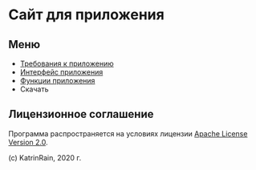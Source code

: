 # Сайт для приложения

## Меню

- [Требования к приложению](/a/)
- [Интерфейс приложения](/SIPPOON-program/b/)
- [Функции приложения](/c/)
- Скачать

## Лицензионное соглашение

Программа распространяется на условиях лицензии [Apache License Version 2.0](https://apache.org/licenses/LICENSE-2.0.txt).

(c) KatrinRain, 2020 г. 